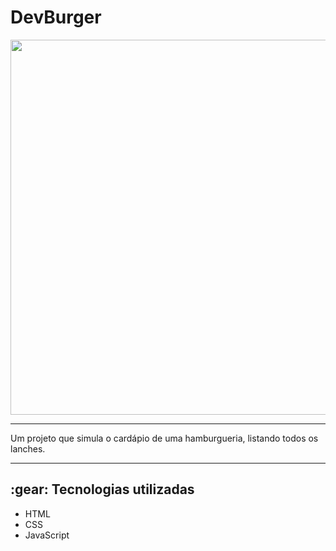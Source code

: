 <h1 text-align="center"> DevBurger </h1>
<img align="center" width="600px" src="https://github.com/gaabssantos/dev-burger/assets/114118591/e1de8e10-cf51-48a0-8d9e-3182c250dcb8">
<hr>
<p> Um projeto que simula o cardápio de uma hamburgueria, listando todos os lanches. </p>
<hr>
<h2 text-align="center"> :gear: Tecnologias utilizadas </h2>
<ul>
  <li>HTML</li>
  <li>CSS</li>
  <li>JavaScript</li>
</ul>
